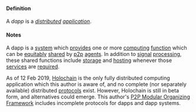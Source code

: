 #### Definition

A *dapp* is a *[distributed](https://github.com/gcassel/Modular-Organization-Terminology/blob/master/terms/distribute.md) [application](https://github.com/gcassel/Modular-Organization-Terminology/blob/master/terms/application.md)*.  

#### Notes

A dapp is a [system](https://github.com/gcassel/Modular-Organization-Terminology/blob/master/terms/system.md) which [provides](https://github.com/gcassel/Modular-Organization-Terminology/blob/master/terms/provide.md) one or more [computing](https://github.com/gcassel/Modular-Organization-Terminology/blob/master/terms/compute.md) [function](https://github.com/gcassel/Modular-Organization-Terminology/blob/master/terms/function.md) which can be [equitably](https://github.com/gcassel/Modular-Organization-Terminology/blob/master/terms/equity.md) [shared](https://github.com/gcassel/Modular-Organization-Terminology/blob/master/terms/common.md) by [p2p](https://github.com/gcassel/Modular-Organization-Terminology/blob/master/compound-terms/p2p.md) [agents](https://github.com/gcassel/Modular-Organization-Terminology/blob/master/terms/agent.md).  In addition to [signal](https://github.com/gcassel/Modular-Organization-Terminology/blob/master/terms/signal.md) [processing](https://github.com/gcassel/Modular-Organization-Terminology/blob/master/terms/process.md), these shared functions include [storage](https://github.com/gcassel/Modular-Organization-Terminology/blob/master/terms/store.md) and [hosting](https://github.com/gcassel/Modular-Organization-Terminology/blob/master/terms/host.md) whenever those [services](https://github.com/gcassel/Modular-Organization-Terminology/blob/master/terms/serve.md) are [required](https://github.com/gcassel/Modular-Organization-Terminology/blob/master/terms/requirement.md).

As of 12 Feb 2019, [Holochain](https://holochain.org/) is the only fully distributed computing application which this author is aware of, and no complete (nor separately available) distributed [protocols](https://github.com/gcassel/Modular-Organization-Terminology/blob/master/terms/protocol.md) exist.  However, Holochain is still in beta form, and alternatives could emerge.  This author's [P2P Modular Organizing Framework](https://docs.google.com/drawings/d/1KZpc4_98IrJ0cjcFpkL5TcBug63fsTrT6i5eL2j5z80/edit?usp=sharing) includes incomplete protocols for dapps and dapp systems.
